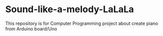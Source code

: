 # Sound-like-a-melody-LaLaLa
This repository is for Computer Programming project about create piano from Arduino board/Uno
